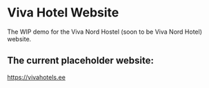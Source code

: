 # Viva Hotel Website  
The WIP demo for the Viva Nord Hostel (soon to be Viva Nord Hotel) website.

## The current placeholder website:  
https://vivahotels.ee